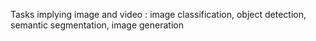 Tasks implying image and video : image classification, object detection, semantic segmentation, image generation 